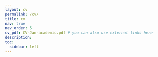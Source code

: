 ```yaml
---
layout: cv
permalink: /cv/
title: cv
nav: true
nav_order: 5
cv_pdf: CV-Jan-academic.pdf # you can also use external links here
description: 
toc:
  sidebar: left
---
```

